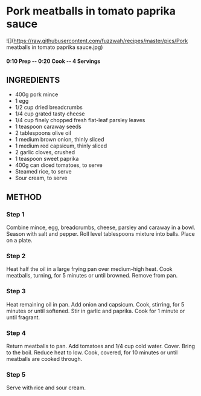 # Pork meatballs in tomato paprika sauce
![](https://raw.githubusercontent.com/fuzzwah/recipes/master/pics/Pork meatballs in tomato paprika sauce.jpg)
#### 0:10 Prep -- 0:20 Cook -- 4 Servings
## INGREDIENTS
* 400g pork mince
* 1 egg
* 1/2 cup dried breadcrumbs
* 1/4 cup grated tasty cheese
* 1/4 cup finely chopped fresh flat-leaf parsley leaves
* 1 teaspoon caraway seeds
* 2 tablespoons olive oil
* 1 medium brown onion, thinly sliced
* 1 medium red capsicum, thinly sliced
* 2 garlic cloves, crushed
* 1 teaspoon sweet paprika
* 400g can diced tomatoes, to serve
* Steamed rice, to serve
* Sour cream, to serve
## METHOD
### Step 1
Combine mince, egg, breadcrumbs, cheese, parsley and caraway in a bowl. Season with salt and pepper. Roll level tablespoons mixture into balls. Place on a plate.
### Step 2
Heat half the oil in a large frying pan over medium-high heat. Cook meatballs, turning, for 5 minutes or until browned. Remove from pan.
### Step 3
Heat remaining oil in pan. Add onion and capsicum. Cook, stirring, for 5 minutes or until softened. Stir in garlic and paprika. Cook for 1 minute or until fragrant.
### Step 4
Return meatballs to pan. Add tomatoes and 1/4 cup cold water. Cover. Bring to the boil. Reduce heat to low. Cook, covered, for 10 minutes or until meatballs are cooked through.
### Step 5
Serve with rice and sour cream.
